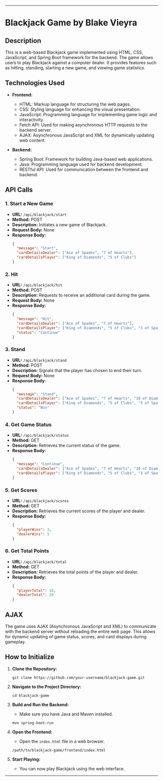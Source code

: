 
---

# Blackjack Game by Blake Vieyra

## Description

This is a web-based Blackjack game implemented using HTML, CSS, JavaScript, and Spring Boot framework for the backend. The game allows users to play Blackjack against a computer dealer. It provides features such as hitting, standing, starting a new game, and viewing game statistics.

## Technologies Used

- **Frontend:**
  - HTML: Markup language for structuring the web pages.
  - CSS: Styling language for enhancing the visual presentation.
  - JavaScript: Programming language for implementing game logic and interactivity.
  - Fetch API: Used for making asynchronous HTTP requests to the backend server.
  - AJAX: Asynchronous JavaScript and XML for dynamically updating web content.
  
- **Backend:**
  - Spring Boot: Framework for building Java-based web applications.
  - Java: Programming language used for backend development.
  - RESTful API: Used for communication between the frontend and backend.

## API Calls

### 1. Start a New Game

- **URL:** `/api/blackjack/start`
- **Method:** POST
- **Description:** Initiates a new game of Blackjack.
- **Request Body:** None
- **Response Body:**
  ```json
  {
    "message": "Start",
    "cardDetailsDealer": ["Ace of Spades", "7 of Hearts"],
    "cardDetailsPlayer": ["King of Diamonds", "5 of Clubs"]
  }
  ```

### 2. Hit

- **URL:** `/api/blackjack/hit`
- **Method:** POST
- **Description:** Requests to receive an additional card during the game.
- **Request Body:** None
- **Response Body:**
  ```json
  {
    "message": "Hit",
    "cardDetailsDealer": ["Ace of Spades", "7 of Hearts"],
    "cardDetailsPlayer": ["King of Diamonds", "5 of Clubs", "3 of Spades"],
    "status": "Continue"
  }
  ```

### 3. Stand

- **URL:** `/api/blackjack/stand`
- **Method:** POST
- **Description:** Signals that the player has chosen to end their turn.
- **Request Body:** None
- **Response Body:**
  ```json
  {
    "message": "Stand",
    "cardDetailsDealer": ["Ace of Spades", "7 of Hearts", "10 of Diamonds"],
    "cardDetailsPlayer": ["King of Diamonds", "5 of Clubs", "3 of Spades"],
    "status": "Win"
  }
  ```

### 4. Get Game Status

- **URL:** `/api/blackjack/status`
- **Method:** GET
- **Description:** Retrieves the current status of the game.
- **Response Body:**
  ```json
  {
    "message": "Continue",
    "cardDetailsDealer": ["Ace of Spades", "7 of Hearts", "10 of Diamonds"],
    "cardDetailsPlayer": ["King of Diamonds", "5 of Clubs", "3 of Spades"]
  }
  ```

### 5. Get Scores

- **URL:** `/api/blackjack/scores`
- **Method:** GET
- **Description:** Retrieves the current scores of the player and dealer.
- **Response Body:**
  ```json
  {
    "playerWins": 3,
    "dealerWins": 5
  }
  ```

### 6. Get Total Points

- **URL:** `/api/blackjack/total`
- **Method:** GET
- **Description:** Retrieves the total points of the player and dealer.
- **Response Body:**
  ```json
  {
    "playerTotal": 18,
    "dealerTotal": 20
  }
  ```

## AJAX

The game uses AJAX (Asynchronous JavaScript and XML) to communicate with the backend server without reloading the entire web page. This allows for dynamic updating of game status, scores, and card displays during gameplay.

## How to Initialize

1. **Clone the Repository:**
   ```
   git clone https://github.com/your-username/blackjack-game.git
   ```

2. **Navigate to the Project Directory:**
   ```
   cd blackjack-game
   ```

3. **Build and Run the Backend:**
   - Make sure you have Java and Maven installed.
   ```
   mvn spring-boot:run
   ```

4. **Open the Frontend:**
   - Open the `index.html` file in a web browser.
   ```
   /path/to/blackjack-game/frontend/index.html
   ```

5. **Start Playing:**
   - You can now play Blackjack using the web interface.

---

